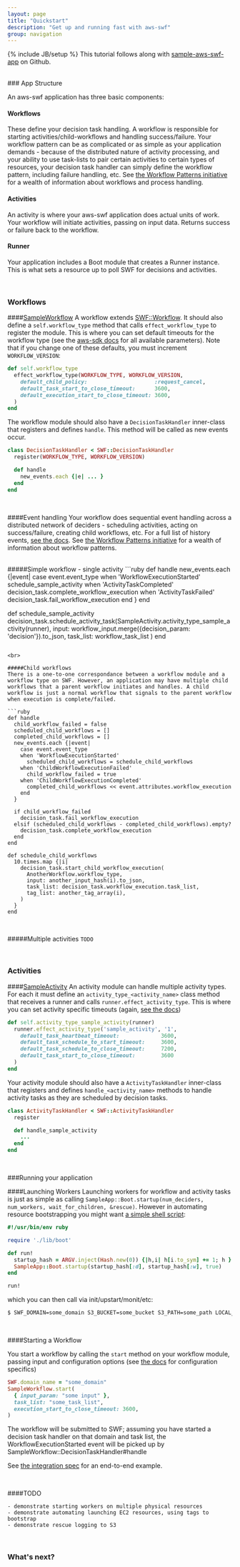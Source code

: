 ```yaml
---
layout: page
title: "Quickstart"
description: "Get up and running fast with aws-swf"
group: navigation
---
```

{% include JB/setup %}
This tutorial follows along with [sample-aws-swf-app](https://github.com/vijaykramesh/sample-aws-swf-app) on Github.

<div class="toc well"></div>

<br>
### App Structure

An aws-swf application has three basic components:

#### Workflows
These define your decision task handling. A workflow is responsible for starting activities/child-workflows and handling success/failure. Your workflow pattern can be as complicated or as simple as your application demands - because of the distributed nature of activity processing, and your ability to use task-lists to pair certain activities to certain types of resources, your decision task handler can simply define the workflow pattern, including failure handling, etc. See [the Workflow Patterns initiative](http://www.workflowpatterns.com/) for a wealth of information about workflows and process handling.

#### Activities
An activity is where your aws-swf application does actual units of work. Your workflow will initiate activities, passing on input data. Returns success or failure back to the workflow.

#### Runner
Your application includes a Boot module that creates a Runner instance. This is what sets a resource up to poll SWF for decisions and activities.

<br>

### Workflows
####[SampleWorkflow](https://github.com/vijaykramesh/sample-aws-swf-app/blob/master/lib/sample_workflow.rb)
A workflow extends [SWF::Workflow](https://github.com/change/aws-swf/blob/master/lib/workflows.rb). It should also define a `self.workflow_type` method that calls `effect_workflow_type` to register the module. This is where you can set default timeouts for the workflow type (see the [aws-sdk docs](http://docs.aws.amazon.com/AWSRubySDK/latest/AWS/SimpleWorkflow/WorkflowType.html) for all available parameters). Note that if you change one of these defaults, you must increment `WORKFLOW_VERSION`:

```ruby
def self.workflow_type
  effect_workflow_type(WORKFLOW_TYPE, WORKFLOW_VERSION,
    default_child_policy:                     :request_cancel,
    default_task_start_to_close_timeout:      3600,
    default_execution_start_to_close_timeout: 3600,
  )
end
```


The workflow module should also have a `DecisionTaskHandler` inner-class that registers and defines `handle`. This method will be called as new events occur.

```ruby
class DecisionTaskHandler < SWF::DecisionTaskHandler
  register(WORKFLOW_TYPE, WORKFLOW_VERSION)

  def handle
    new_events.each {|e| ... }
  end
end
```

<br>

####Event handling
Your workflow does sequential event handling across a distributed network of deciders - scheduling activities, acting on success/failure, creating child workflows, etc. For a full list of history events, [see the docs](http://docs.aws.amazon.com/sdkfornet/latest/apidocs/html/T_Amazon_SimpleWorkflow_Model_HistoryEvent.htm). See [the Workflow Patterns initiative](http://www.workflowpatterns.com/) for a wealth of information about workflow patterns.

<br>
#####Simple workflow - single activity
```ruby
def handle
  new_events.each {|event|
    case event.event_type
    when 'WorkflowExecutionStarted'
      schedule_sample_activity
    when 'ActivityTaskCompleted'
      decision_task.complete_workflow_execution
    when 'ActivityTaskFailed'
      decision_task.fail_workflow_execution
    end
  }
end

def schedule_sample_activity
  decision_task.schedule_activity_task(SampleActivity.activity_type_sample_activity(runner),
    input: workflow_input.merge({decision_param: 'decision'}).to_json,
    task_list: workflow_task_list
  )
end
```

<br>

#####Child workflows
There is a one-to-one correspondance between a workflow module and a workflow type on SWF. However, an application may have multiple child workflows that a parent workflow initiates and handles. A child workflow is just a normal workflow that signals to the parent workflow when execution is complete/failed.

```ruby
def handle
  child_workflow_failed = false
  scheduled_child_workflows = []
  completed_child_workflows = []
  new_events.each {|event|
    case event.event_type
    when 'WorkflowExecutionStarted'
      scheduled_child_workflows = schedule_child_workflows
    when 'ChildWorkflowExecutionFailed'
      child_workflow_failed = true
    when 'ChildWorkflowExecutionCompleted'
      completed_child_workflows << event.attributes.workflow_execution
    end
  }

  if child_workflow_failed
    decision_task.fail_workflow_execution
  elsif (scheduled_child_workflows - completed_child_workflows).empty?
    decision_task.complete_workflow_execution
  end
end

def schedule_child_workflows
  10.times.map {|i|
    decision_task.start_child_workflow_execution(
      AnotherWorkflow.workflow_type,
      input: another_input_hash(i).to_json,
      task_list: decision_task.workflow_execution.task_list,
      tag_list: another_tag_array(i),
    )
  }
end
```

<br>

#####Multiple activities
`TODO`

<br>

### Activities
####[SampleActivity](https://github.com/vijaykramesh/sample-aws-swf-app/blob/master/lib/sample_activity.rb)
An activity module can handle multiple activity types. For each it must define an `activity_type_<activity_name>` class method that receives a runner and calls `runner.effect_activity_type`. This is where you can set activity specific timeouts (again, [see the docs](http://docs.aws.amazon.com/AWSRubySDK/latest/AWS/SimpleWorkflow/ActivityType.html))

```ruby
def self.activity_type_sample_activity(runner)
  runner.effect_activity_type('sample_activity', '1',
    default_task_heartbeat_timeout:             3600,
    default_task_schedule_to_start_timeout:     3600,
    default_task_schedule_to_close_timeout:     7200,
    default_task_start_to_close_timeout:        3600
  )
end
```

Your activity module should also have a `ActivityTaskHandler` inner-class that registers and defines `handle_<activity_name>` methods to handle activity tasks as they are scheduled by decision tasks.

```ruby
class ActivityTaskHandler < SWF::ActivityTaskHandler
  register

  def handle_sample_activity
    ...
  end
end
```

<br>

###Running your application

####Launching Workers
Launching workers for workflow and activity tasks is just as simple as calling `SampleApp::Boot.startup(num_deciders, num_workers, wait_for_children, &rescue)`. However in automating resource bootstrapping you might want [a simple shell script](https://github.com/vijaykramesh/sample-aws-swf-app/blob/master/bin/swf_run.rb):

```ruby
#!/usr/bin/env ruby

require './lib/boot'

def run!
  startup_hash = ARGV.inject(Hash.new(0)) {|h,i| h[i.to_sym] += 1; h }
  SampleApp::Boot.startup(startup_hash[:d], startup_hash[:w], true)
end

run!
```

which you can then call via init/upstart/monit/etc:

```bash
$ SWF_DOMAIN=some_domain S3_BUCKET=some_bucket S3_PATH=some_path LOCAL_DATA_DIR=/tmp ruby ./bin/swf_run.rb d d w w w
```

<br>

####Starting a Workflow

You start a workflow by calling the `start` method on your workflow module, passing input and configuration options (see [the docs](http://docs.aws.amazon.com/AWSRubySDK/latest/AWS/SimpleWorkflow/WorkflowType.html#start_execution-instance_method) for configuration specifics)

```ruby
SWF.domain_name = "some_domain"
SampleWorkflow.start(
  { input_param: "some input" },
  task_list: "some_task_list",
  execution_start_to_close_timeout: 3600,
)
```

The workflow will be submitted to SWF; assuming you have started a decision task handler on that domain and task list, the WorkflowExecutionStarted event will be picked up by SampleWorkflow::DecisionTaskHandler#handle

See [the integration spec](https://github.com/vijaykramesh/sample-aws-swf-app/blob/master/spec/integration/sample_workflow_spec.rb) for an end-to-end example.

<br>

####TODO
```
- demonstrate starting workers on multiple physical resources
- demonstrate automating launching EC2 resources, using tags to bootstrap
- demonstrate rescue logging to S3
```

<br>

### What's next?
